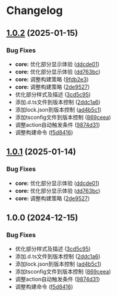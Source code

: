 # Changelog

## [1.0.2](https://github.com/liaozhimingandy/openaim/compare/v1.0.1...v1.0.2) (2025-01-15)


### Bug Fixes

* **core:** 优化部分显示体验 ([ddcde01](https://github.com/liaozhimingandy/openaim/commit/ddcde010cb0e34357a81ee82f81c0de5920f9d4d))
* **core:** 优化部分显示体验 ([dd763bc](https://github.com/liaozhimingandy/openaim/commit/dd763bce25f0860305796c36ac8149c90163a877))
* **core:** 调整构建策略 ([9fdb2e3](https://github.com/liaozhimingandy/openaim/commit/9fdb2e354fbb9872673186a783d71bb9acd491c9))
* **core:** 调整构建策略 ([2de9527](https://github.com/liaozhimingandy/openaim/commit/2de9527e01bd8287e40300f043852b0ac60e3bac))
* 优化部分样式及描述 ([3cd5c95](https://github.com/liaozhimingandy/openaim/commit/3cd5c95289f67adf9634299590e77549ae9877fd))
* 添加.d.ts文件到版本控制 ([2ddc1a6](https://github.com/liaozhimingandy/openaim/commit/2ddc1a6a1ba830641c85184889e942f2d1eef1b8))
* 添加lock.json到版本控制 ([ad4b5c1](https://github.com/liaozhimingandy/openaim/commit/ad4b5c174292ffc14b25bc06760bf68cbe012ea6))
* 添加tsconfig文件到版本控制 ([869ceea](https://github.com/liaozhimingandy/openaim/commit/869ceea1de4360931cc2fa4931695c8454e473a0))
* 调整action自动触发条件 ([9874d31](https://github.com/liaozhimingandy/openaim/commit/9874d31e07a258398453f52e9bee63d1d0cee978))
* 调整构建命令 ([f5d8416](https://github.com/liaozhimingandy/openaim/commit/f5d84163520e99373a9d3296aecb3cf59daafe01))

## [1.0.1](https://github.com/liaozhimingandy/openaim/compare/v1.0.0...v1.0.1) (2025-01-14)


### Bug Fixes

* **core:** 优化部分显示体验 ([ddcde01](https://github.com/liaozhimingandy/openaim/commit/ddcde010cb0e34357a81ee82f81c0de5920f9d4d))
* **core:** 优化部分显示体验 ([dd763bc](https://github.com/liaozhimingandy/openaim/commit/dd763bce25f0860305796c36ac8149c90163a877))
* **core:** 调整构建策略 ([2de9527](https://github.com/liaozhimingandy/openaim/commit/2de9527e01bd8287e40300f043852b0ac60e3bac))

## 1.0.0 (2024-12-15)


### Bug Fixes

* 优化部分样式及描述 ([3cd5c95](https://github.com/liaozhimingandy/openaim/commit/3cd5c95289f67adf9634299590e77549ae9877fd))
* 添加.d.ts文件到版本控制 ([2ddc1a6](https://github.com/liaozhimingandy/openaim/commit/2ddc1a6a1ba830641c85184889e942f2d1eef1b8))
* 添加lock.json到版本控制 ([ad4b5c1](https://github.com/liaozhimingandy/openaim/commit/ad4b5c174292ffc14b25bc06760bf68cbe012ea6))
* 添加tsconfig文件到版本控制 ([869ceea](https://github.com/liaozhimingandy/openaim/commit/869ceea1de4360931cc2fa4931695c8454e473a0))
* 调整action自动触发条件 ([9874d31](https://github.com/liaozhimingandy/openaim/commit/9874d31e07a258398453f52e9bee63d1d0cee978))
* 调整构建命令 ([f5d8416](https://github.com/liaozhimingandy/openaim/commit/f5d84163520e99373a9d3296aecb3cf59daafe01))
